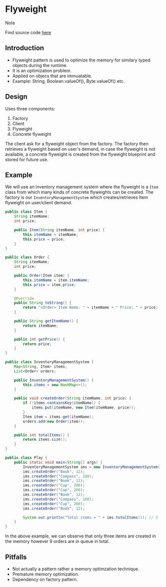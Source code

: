 # Flyweight

> [!NOTE]
> Find source code [here](https://github.com/amritpandey23/design_patterns_java/tree/master/com.amrit.designpatterns.structural/src/com/amrit/designpatterns/structural/flyweight)

## Introduction

- Flyweight pattern is used to optimize the memory for similary typed objects during the runtime.
- It is an optimization problem.
- Applied on objecs that are immuatable.
- Example: String, Boolean.valueOf(), Byte.valueOf() etc.

## Design

Uses three components:

1. Factory
2. Client
3. Flyweight
4. Concrete flyweight

The client ask for a flyweight object from the factory. The factory then retrieves a flyweight based on user's demand, in case the flyweight is not available, a concrete flyweight is created from the flyweight blueprint and stored for future use.

## Example

We will use an inventory management system where the flyweight is a `Item` class from which many kinds of concrete flyweights can be created. The factory is our `InventoryManagementSystem` which creates/retrieves Item flyweight on user/client demand.

```java
public class Item {
	String itemName;
	int price;

	public Item(String itemName, int price) {
		this.itemName = itemName;
		this.price = price;
	}
}
```

```java
public class Order {
	String itemName;
	int price;

	public Order(Item item) {
		this.itemName = item.itemName;
		this.price = item.price;
	}

	@Override
	public String toString() {
		return "<Order> Item Name: " + itemName + " Price: " + price;
	}

	public String getItemName() {
		return itemName;
	}

	public int getPrice() {
		return price;
	}
}
```

```java
public class InventoryManagementSystem {
	Map<String, Item> items;
	List<Order> orders;

	public InventoryManagementSystem() {
		this.items = new HashMap<>();
	}

	public void createOrder(String itemName, int price) {
		if (!items.containsKey(itemName)) {
			items.put(itemName, new Item(itemName, price));
		}
		Item item = items.get(itemName);
		orders.add(new Order(item));
	}

	public int totalItems() {
		return items.size();
	}
}
```

```java
public class Play {
	public static void main(String[] args) {
		InventoryManagementSystem ims = new InventoryManagementSystem();
		ims.createOrder("Book", 12);
		ims.createOrder("Compass", 100);
		ims.createOrder("Book", 12);
		ims.createOrder("Cup", 200);
		ims.createOrder("Cup", 200);
		ims.createOrder("Book", 12);
		ims.createOrder("Compass", 100);
		ims.createOrder("Cup", 200);
		ims.createOrder("Book", 12);

		System.out.println("Total items = " + ims.totalItems()); // 3
	}
}
```

In the above example, we can observe that only three items are created in the memory however 9 orders are in queue in total.

## Pitfalls

- Not actually a pattern rather a memory optimzation technique.
- Premature memory optimization.
- Dependency on factory pattern.
